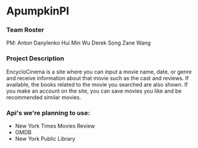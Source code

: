 # ApumpkinPI

### Team Roster
PM: Anton Danylenko
Hui Min Wu
Derek Song
Zane Wang

### Project Description
EncycloCinema is a site where you can input a movie name, date, or genre and receive information about that movie such as the cast and reviews. If available, the books related to the movie you searched are also shown. If you make an account on the site, you can save movies you like and be recommended similar movies.

### Api's we're planning to use:
* New York Times Movies Review
* OMDB
* New York Public Library 

